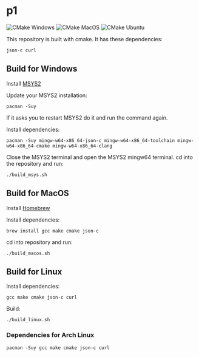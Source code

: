 # p1

![CMake Windows](https://github.com/mads256h/p1/workflows/CMake%20Windows/badge.svg)
![CMake MacOS](https://github.com/mads256h/p1/workflows/CMake%20MacOS/badge.svg)
![CMake Ubuntu](https://github.com/mads256h/p1/workflows/CMake%20Ubuntu/badge.svg)

This repository is built with cmake.
It has these dependencies:

```
json-c curl
```


## Build for Windows

Install [MSYS2](https://msys.org)

Update your MSYS2 installation:

```
pacman -Suy
```

If it asks you to restart MSYS2 do it and run the command again.

Install dependencies:

```
pacman -Suy mingw-w64-x86_64-json-c mingw-w64-x86_64-toolchain mingw-w64-x86_64-cmake mingw-w64-x86_64-clang
```

Close the MSYS2 terminal and open the MSYS2 mingw64 terminal. cd into the repository and run:

```
./build_msys.sh
```


## Build for MacOS

Install [Homebrew](https://brew.sh)

Install dependencies:

```
brew install gcc make cmake json-c
```

cd into repository and run:

```
./build_macos.sh
```

## Build for Linux

Install dependencies:

```
gcc make cmake json-c curl
```

Build:

```
./build_linux.sh
```


### Dependencies for Arch Linux

```
pacman -Suy gcc make cmake json-c curl
```

